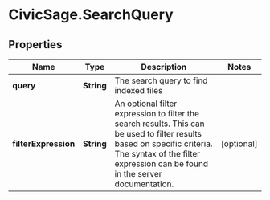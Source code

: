 # CivicSage.SearchQuery

## Properties

Name | Type | Description | Notes
------------ | ------------- | ------------- | -------------
**query** | **String** | The search query to find indexed files | 
**filterExpression** | **String** | An optional filter expression to filter the search results. This can be used to filter results based on specific criteria. The syntax of the filter expression can be found in the server documentation.  | [optional] 


